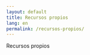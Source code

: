 ```yaml
---
layout: default
title: Recursos propios
lang: en
permalink: /recursos-propios/
---
```


Recursos propios